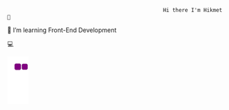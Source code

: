                                                       Hi there I'm Hikmet 👋

🔭 I’m learning Front-End Development  

💻


![snake gif](https://github.com/HejiKaGH/HejiKaGH/blob/output/github-contribution-grid-snake.gif)

<!---
HejiKaGH/HejiKaGH is a ✨ special ✨ repository because its `README.md` (this file) appears on your GitHub profile.
You can click the Preview link to take a look at your changes.
--->
